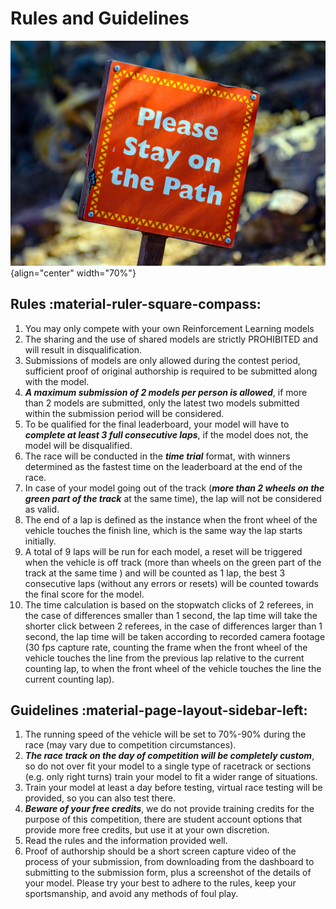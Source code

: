 # Rules and Guidelines

![Rules](img/rules.jpeg){align="center" width="70%"}

## Rules :material-ruler-square-compass:

1. You may only compete with your own Reinforcement Learning models
2. The sharing and the use of shared models are strictly PROHIBITED and will result in disqualification.
3. Submissions of models are only allowed during the contest period, sufficient proof of original authorship is required to be submitted along with the model.
4. ***A maximum submission of 2 models per person is allowed***, if more than 2 models are submitted, only the latest two models submitted within the submission period will be considered.
5. To be qualified for the final leaderboard, your model will have to ***complete at least 3 full consecutive laps***, if the model does not, the model will be disqualified.
6. The race will be conducted in the ***time trial*** format, with winners determined as the fastest time on the leaderboard at the end of the race.
7. In case of your model going out of the track (***more than 2 wheels on the green part of the track*** at the same time), the lap will not be considered as valid.
8. The end of a lap is defined as the instance when the front wheel of the vehicle touches the finish line, which is the same way the lap starts initially.
9. A total of 9 laps will be run for each model, a reset will be triggered when the vehicle is off track (more than wheels on the green part of the track at the same time ) and will be counted as 1 lap, the best 3 consecutive laps (without any errors or resets) will be counted towards the final score for the model.
10. The time calculation is based on the stopwatch clicks of 2 referees, in the case of differences smaller than 1 second, the lap time will take the shorter click between 2 referees, in the case of differences larger than 1 second, the lap time will be taken according to recorded camera footage (30 fps capture rate, counting the frame when the front wheel of the vehicle touches the line from the previous lap relative to the current counting lap, to when the front wheel of the vehicle touches the line the current counting lap).

## Guidelines :material-page-layout-sidebar-left:

1. The running speed of the vehicle will be set to 70%-90% during the race (may vary due to competition circumstances).
2. ***The race track on the day of competition will be completely custom***, so do not over fit your model to a single type of racetrack or sections (e.g. only right turns) train your model to fit a wider range of situations.
3. Train your model at least a day before testing, virtual race testing will be provided, so you can also test there.
4. ***Beware of your free credits***, we do not provide training credits for the purpose of this competition, there are student account options that provide more free credits, but use it at your own discretion.
5. Read the rules and the information provided well.
6. Proof of authorship should be a short screen capture video of the process of your submission, from downloading from the dashboard to submitting to the submission form, plus a screenshot of the details of your model. Please try your best to adhere to the rules, keep your sportsmanship, and avoid any methods of foul play.

